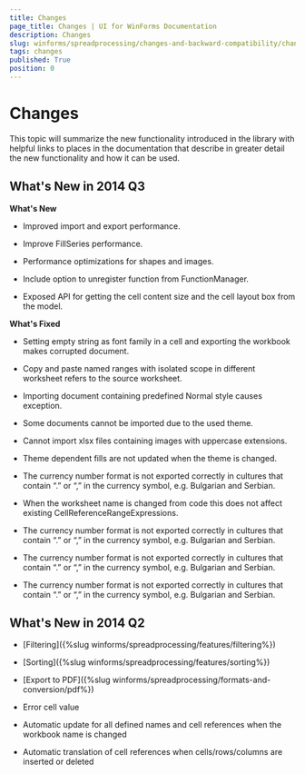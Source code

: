 ```yaml
---
title: Changes
page_title: Changes | UI for WinForms Documentation
description: Changes
slug: winforms/spreadprocessing/changes-and-backward-compatibility/changes
tags: changes
published: True
position: 0
---
```


# Changes

This topic will summarize the new functionality introduced in the library with helpful links to places in the documentation that describe in greater detail the new functionality and how it can be used.

## What's New in 2014 Q3

__What's New__

* Improved import and export performance.
        

* Improve FillSeries performance.
        

* Performance optimizations for shapes and images.
        

* Include option to unregister function from FunctionManager.
        

* Exposed API for getting the cell content size and the cell layout box from the model.
        

__What's Fixed__

* Setting empty string as font family in a cell and exporting the workbook makes corrupted document.
        

* Copy and paste named ranges with isolated scope in different worksheet refers to the source worksheet.
        

* Importing document containing predefined Normal style causes exception.
        

* Some documents cannot be imported due to the used theme.
        

* Cannot import xlsx files containing images with uppercase extensions.
        

* Theme dependent fills are not updated when the theme is changed.
        

* The currency number format is not exported correctly in cultures that contain “.” or “,” in the currency symbol, e.g. Bulgarian and Serbian.
        

* When the worksheet name is changed from code this does not affect existing CellReferenceRangeExpressions.
        

* The currency number format is not exported correctly in cultures that contain “.” or “,” in the currency symbol, e.g. Bulgarian and Serbian.
        

* The currency number format is not exported correctly in cultures that contain “.” or “,” in the currency symbol, e.g. Bulgarian and Serbian.
        

* The currency number format is not exported correctly in cultures that contain “.” or “,” in the currency symbol, e.g. Bulgarian and Serbian.
        

## What's New in 2014 Q2

* [Filtering]({%slug winforms/spreadprocessing/features/filtering%})

* [Sorting]({%slug winforms/spreadprocessing/features/sorting%})

* [Export to PDF]({%slug winforms/spreadprocessing/formats-and-conversion/pdf%})

* Error cell value
            

* Automatic update for all defined names and cell references when the workbook name is changed
            

* Automatic translation of cell references when cells/rows/columns are inserted or deleted
            

